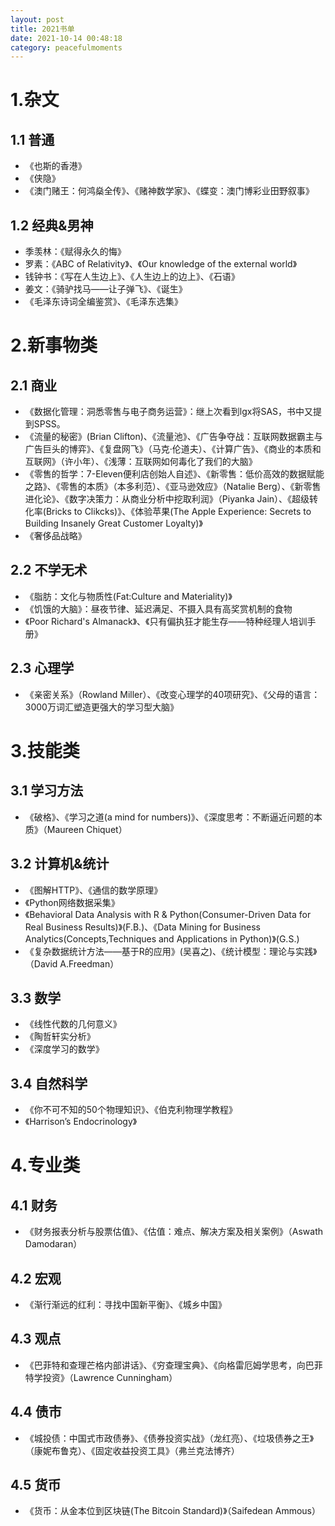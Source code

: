 ```yaml
---
layout: post
title: 2021书单
date: 2021-10-14 00:48:18
category: peacefulmoments
---   
```

# 1.杂文
## 1.1 普通
+ 《也斯的香港》
+ 《侠隐》
+ 《澳门赌王：何鸿燊全传》、《赌神数学家》、《蝶变：澳门博彩业田野叙事》

## 1.2 经典&男神
+ 季羡林：《赋得永久的悔》
+ 罗素：《ABC of Relativity》、《Our knowledge of the external world》
+ 钱钟书：《写在人生边上》、《人生边上的边上》、《石语》
+ 姜文：《骑驴找马——让子弹飞》、《诞生》
+ 《毛泽东诗词全编鉴赏》、《毛泽东选集》

# 2.新事物类
## 2.1 商业
+ 《数据化管理：洞悉零售与电子商务运营》：继上次看到lgx将SAS，书中又提到SPSS。
+ 《流量的秘密》(Brian Clifton)、《流量池》、《广告争夺战：互联网数据霸主与广告巨头的博弈》、《复盘网飞》（马克·伦道夫）、《计算广告》、《商业的本质和互联网》（许小年）、《浅薄：互联网如何毒化了我们的大脑》
+ 《零售的哲学：7-Eleven便利店创始人自述》、《新零售：低价高效的数据赋能之路》、《零售的本质》（本多利范）、《亚马逊效应》（Natalie Berg）、《新零售进化论》、《数字决策力：从商业分析中挖取利润》（Piyanka Jain）、《超级转化率(Bricks to Clikcks)》、《体验苹果(The Apple Experience: Secrets to Building Insanely Great Customer Loyalty)》
+ 《奢侈品战略》

## 2.2 不学无术
+ 《脂肪：文化与物质性(Fat:Culture and Materiality)》
+ 《饥饿的大脑》：昼夜节律、延迟满足、不摄入具有高奖赏机制的食物
+ 《Poor Richard's Almanack》、《只有偏执狂才能生存——特种经理人培训手册》

## 2.3 心理学
+ 《亲密关系》（Rowland Miller）、《改变心理学的40项研究》、《父母的语言：3000万词汇塑造更强大的学习型大脑》

# 3.技能类
## 3.1 学习方法
+ 《破格》、《学习之道(a mind for numbers)》、《深度思考：不断逼近问题的本质》（Maureen Chiquet）
 
## 3.2 计算机&统计
+ 《图解HTTP》、《通信的数学原理》
+ 《Python网络数据采集》
+ 《Behavioral Data Analysis with R & Python(Consumer-Driven Data for Real Business Results)》(F.B.)、《Data Mining for Business Analytics(Concepts,Techniques and Applications in Python)》(G.S.)
+ 《复杂数据统计方法——基于R的应用》(吴喜之)、《统计模型：理论与实践》（David A.Freedman）

## 3.3 数学
+ 《线性代数的几何意义》
+ 《陶哲轩实分析》
+ 《深度学习的数学》

## 3.4 自然科学
+ 《你不可不知的50个物理知识》、《伯克利物理学教程》
+ 《Harrison’s Endocrinology》
 
# 4.专业类
## 4.1 财务
+ 《财务报表分析与股票估值》、《估值：难点、解决方案及相关案例》（Aswath Damodaran）
 
## 4.2 宏观
+ 《渐行渐远的红利：寻找中国新平衡》、《城乡中国》
 
## 4.3 观点
+ 《巴菲特和查理芒格内部讲话》、《穷查理宝典》、《向格雷厄姆学思考，向巴菲特学投资》（Lawrence Cunningham）
 
## 4.4 债市
+ 《城投债：中国式市政债券》、《债券投资实战》（龙红亮）、《垃圾债券之王》（康妮布鲁克）、《固定收益投资工具》（弗兰克法博齐）
 
## 4.5 货币
+ 《货币：从金本位到区块链(The Bitcoin Standard)》（Saifedean Ammous）
